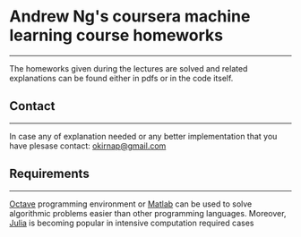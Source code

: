 # Andrew Ng's coursera machine learning course homeworks 
- - -
The homeworks given during the lectures are solved and related explanations can be found either in pdfs or in the code itself.

## Contact
---
In case any of explanation needed or any better implementation that you have plesase contact: okirnap@gmail.com

## Requirements 
---
[Octave](http://wiki.octave.org/Main_Page) programming environment or [Matlab](http://www.mathworks.com/products/matlab/) can be used to solve algorithmic problems easier than other programming languages. Moreover, [Julia](http://julialang.org) is becoming popular in intensive computation required cases
